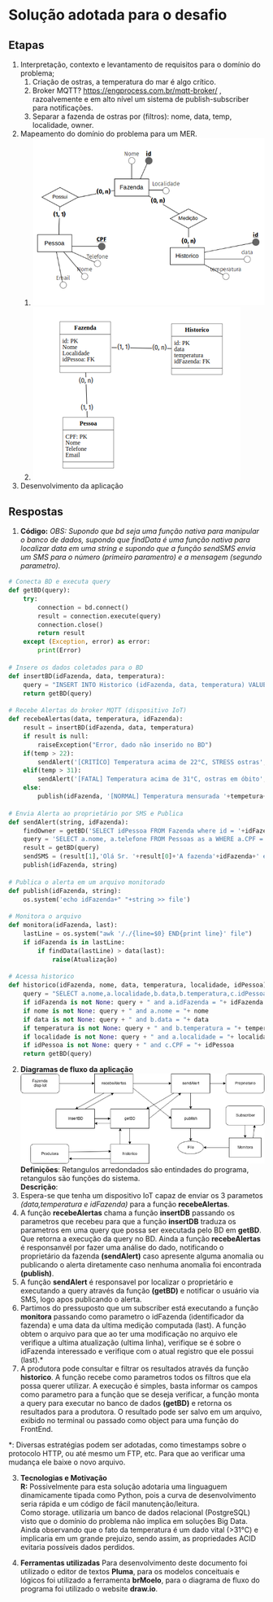 # Solução adotada para o desafio


## Etapas
1. Interpretação, contexto e levantamento de requisitos para o domínio do problema;
    1. Criação de ostras, a temperatura do mar é algo crítico.
    1. Broker MQTT? https://engprocess.com.br/mqtt-broker/ , razoalvemente e em alto nível um sistema de publish-subscriber para notificações.
    1. Separar a fazenda de ostras por (filtros): nome, data, temp, localidade, owner.
1. Mapeamento do domínio do problema para um MER.
    1. ![Mapeamento Conceitual](images/modelo-conceitual.png)
    1. ![Mapemaneto Lógico](images/modelo-logico.png)
1. Desenvolvimento da aplicação

## Respostas
1. __Código:__ _OBS: Supondo que bd seja uma função nativa para manipular o banco de dados, supondo que findData é uma função nativa para localizar data em uma string e supondo que a função sendSMS envia um SMS para o número (primeiro paramentro) e a mensagem (segundo parametro)._
```python
# Conecta BD e executa query
def getBD(query):
    try:
        connection = bd.connect()
        result = connection.execute(query)
        connection.close()
        return result
    except (Exception, error) as error:
        print(Error)

# Insere os dados coletados para o BD
def insertBD(idFazenda, data, temperatura):
    query = "INSERT INTO Historico (idFazenda, data, temperatura) VALUES (idFazenda, data, temperatura)"
    return getBD(query)
        
# Recebe Alertas do broker MQTT (dispositivo IoT)
def recebeAlertas(data, temperatura, idFazenda):
    result = insertBD(idFazenda, data, temperatura)
    if result is null:
        raiseException("Error, dado não inserido no BD")
    if(temp > 22):
        sendAlert('[CRITÍCO] Temperatura acima de 22°C, STRESS ostras', idFazenda)
    elif(temp > 31):
        sendAlert('[FATAL] Temperatura acima de 31°C, ostras em óbito', idFazenda)
    else:
        publish(idFazenda, '[NORMAL] Temperatura mensurada '+tempetura+'°C')

# Envia Alerta ao proprietário por SMS e Publica         
def sendAlert(string, idFazenda):
    findOwner = getBD('SELECT idPessoa FROM Fazenda where id = '+idFazenda)
    query = 'SELECT a.nome, a.telefone FROM Pessoas as a WHERE a.CPF = '+findOwner+'"'
    result = getBD(query)
    sendSMS = (result[1],'Olá Sr. '+result[0]+'A fazenda'+idFazenda+' está com o seguinte alerta: '+string)
    publish(idFazenda, string)

# Publica o alerta em um arquivo monitorado
def publish(idFazenda, string):
    os.system('echo idFazenda+" "+string >> file')

# Monitora o arquivo
def monitora(idFazenda, last):
    lastLine = os.system("awk '/./{line=$0} END{print line}' file")
    if idFazenda is in lastLine:
        if findData(lastLine) > data(last):
            raise(Atualização)

# Acessa historico
def historico(idFazenda, nome, data, temperatura, localidade, idPessoa)
    query = "SELECT a.nome,a.localidade,b.data,b.temperatura,c.idPessoa FROM Fazenda as a, Historico as b, Pessoa as c WHERE a.id = b.idFazenda and a.idPessoa = c.CPF"
    if idFazenda is not None: query + " and a.idFazenda = "+ idFazenda
    if nome is not None: query + " and a.nome = "+ nome
    if data is not None: query + " and b.data = "+ data
    if temperatura is not None: query + " and b.temperatura = "+ temperatura
    if localidade is not None: query + " and a.localidade = "+ localidade
    if idPessoa is not None: query + " and c.CPF = "+ idPessoa
    return getBD(query)
```

2. __Diagramas de fluxo da aplicação__
![Diagram de Fluxo do programa](images/Diagrama-Fluxo.png)
__Definições__: Retangulos arredondados são entindades do programa, retangulos são funções do sistema.  
__Descrição__: 
1. Espera-se que tenha um dispositivo IoT capaz de enviar os 3 parametos _(data,temperatura e idFazenda)_ para a função __recebeAlertas__.
1. A função __recebeAlertas__ chama a função __insertDB__ passando os parametros que recebeu para que a função __insertDB__ traduza os parametros em uma query que possa ser executada pelo BD em __getBD__. Que retorna a execução da query no BD. Ainda a função __recebeAlertas__ é responsanvél por fazer uma análise do dado, notificando o proprietário da fazenda __(sendAlert)__ caso apresente alguma anomalia ou publicando o alerta diretamente caso nenhuma anomalia foi encontrada __(publish)__.
1. A função __sendAlert__ é responsavel por localizar o proprietário e executando a query através da função __(getBD)__ e notificar o usuário via SMS, logo apos publicando o alerta.
1. Partimos do pressuposto que um subscriber está executando a função __monitora__ passando como parametro o idFazenda (identificador da fazenda) e uma data da ultima medição computada (last). A função obtem o arquivo  para que ao ter uma modificação no arquivo ele verifique a ultima atualização (ultima linha), verifique se é sobre o idFazenda interessado e verifique com o atual registro que ele possui (last).*
1. A produtora pode consultar e filtrar os resultados através da função __historico__. A função recebe como parametros todos os filtros que ela possa querer utilizar. A execução é simples, basta informar os campos como parametro para a função que se deseja verificar, a função monta a query para executar no banco de dados __(getBD)__ e retorna os resultados para a produtora. O resultado pode ser salvo em um arquivo, exibido no terminal ou passado como object para uma função do FrontEnd.

*: Diversas estratégias podem ser adotadas, como timestamps sobre o protocolo HTTP, ou até mesmo um FTP, etc. Para que ao verificar uma mudança ele baixe o novo arquivo. 

3. __Tecnologias e Motivação__  
__R:__ Possivelmente para esta solução adotaria uma linguaguem dinamicamente tipada como Python, pois a curva de desenvolvimento seria rápida e um código de fácil manutenção/leitura.  
Como storage. utilizaria um banco de dados relacional (PostgreSQL) visto que o domínio do problema não implica em soluções Big Data. Ainda observando que o fato da temperatura é um dado vital (>31°C) e implicaria em um grande prejuizo, sendo assim, as propriedades ACID evitaria possíveis dados perdidos. 

4. __Ferramentas utilizadas__
Para desenvolvimento deste documento foi utilizado o editor de textos __Pluma__, para os modelos conceituais e lógicos foi utilizado a ferramenta __brMoelo__, para o diagrama de fluxo do programa foi utilizado o website __draw.io__.
